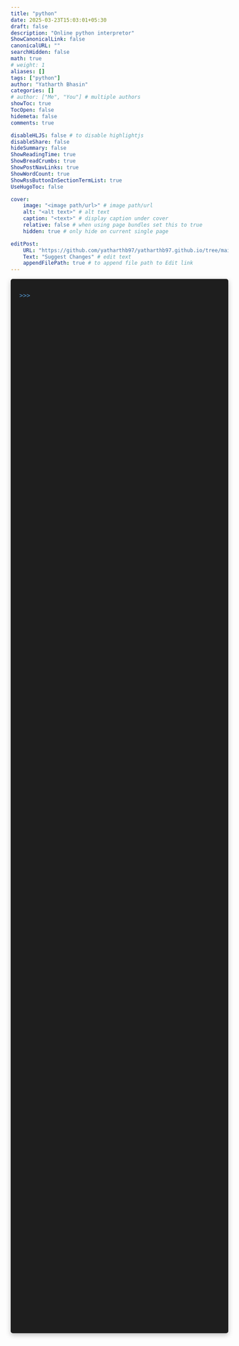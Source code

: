 ```yaml
---
title: "python"
date: 2025-03-23T15:03:01+05:30
draft: false
description: "Online python interpretor"
ShowCanonicalLink: false
canonicalURL: ""
searchHidden: false
math: true
# weight: 1
aliases: []
tags: ["python"]
author: "Yatharth Bhasin"
categories: []
# author: ["Me", "You"] # multiple authors
showToc: true
TocOpen: false
hidemeta: false
comments: true

disableHLJS: false # to disable highlightjs
disableShare: false
hideSummary: false
ShowReadingTime: true
ShowBreadCrumbs: true
ShowPostNavLinks: true
ShowWordCount: true
ShowRssButtonInSectionTermList: true
UseHugoToc: false

cover:
    image: "<image path/url>" # image path/url
    alt: "<alt text>" # alt text
    caption: "<text>" # display caption under cover
    relative: false # when using page bundles set this to true
    hidden: true # only hide on current single page

editPost:
    URL: "https://github.com/yatharthb97/yatharthb97.github.io/tree/main/content/maze"
    Text: "Suggest Changes" # edit text
    appendFilePath: true # to append file path to Edit link
---
```



<!-- Container for the interpreter -->
<div id="pyodide-interpreter">
  <div id="terminal" style="height: 60vh; background: #1e1e1e; color: #d4d4d4; 
        padding: 20px; font-family: 'Fira Code', monospace; overflow-y: auto;
        border-radius: 5px; position: relative;">
    <div id="output"></div>
    <div id="input-area" style="display: flex; align-items: center; margin-top: 10px;">
      <span style="color: #569cd6;">>>> </span>
      <div id="input" contenteditable="true" 
           style="flex-grow: 1; background: transparent; border: none; 
                  color: #d4d4d4; padding-left: 10px; outline: none; 
                  caret-color: white; white-space: pre-wrap;"
           spellcheck="false"></div>
    </div>
  </div>
</div>

<script src="https://cdn.jsdelivr.net/pyodide/v0.25.0/full/pyodide.js"></script>

<script>
let pyodide;
let history = [];
let historyIndex = 0;
let currentInput = '';

// Initialize Pyodide with essential packages
async function initializePyodide() {
  pyodide = await loadPyodide({
    indexURL: "https://cdn.jsdelivr.net/pyodide/v0.25.0/full/",
    stdout: (text) => appendOutput(text, 'output'),
    stderr: (text) => appendOutput(text, 'error')
  });

  // Install default packages
  await pyodide.loadPackage(['micropip', 'numpy', 'pandas']);
  
  // Set up environment
  await pyodide.runPythonAsync(`
    import sys
    sys.displayhook = lambda x: None  # Disable default print hook
  `);

  appendOutput(`Python ${pyodide.runPython('import sys; sys.version.split()[0]}')}\n`, 'system');
  appendOutput('Type "help", "copyright", "credits" or "license" for more information.\n', 'system');
  updatePrompt();
}

// Output handling with ANSI escape code support
function appendOutput(text, type = 'normal') {
  const output = document.getElementById('output');
  const pre = document.createElement('div');
  
  // Basic ANSI color support
  text = text.replace(/\x1b\[31m/g, '<span style="color: #ff5555">')
             .replace(/\x1b\[32m/g, '<span style="color: #50fa7b">')
             .replace(/\x1b\[0m/g, '</span>');

  switch(type) {
    case 'error':
      pre.innerHTML = `<span style="color: #ff5555">${text}</span>`;
      break;
    case 'output':
      pre.innerHTML = `<span style="color: #bd93f9">${text}</span>`;
      break;
    case 'system':
      pre.innerHTML = `<span style="color: #6272a4">${text}</span>`;
      break;
    default:
      pre.textContent = text;
  }

  output.appendChild(pre);
  output.scrollTop = output.scrollHeight;
}

// Execute Python code with async support
async function execute(code) {
  try {
    const result = await pyodide.runPythonAsync(code);
    if(result !== undefined) {
      appendOutput(result.toString(), 'output');
    }
  } catch(err) {
    appendOutput(err.message, 'error');
  }
}

// Handle input events
document.getElementById('input').addEventListener('keydown', async (e) => {
  const input = document.getElementById('input');
  
  switch(e.key) {
    case 'Enter':
      e.preventDefault();
      const code = input.textContent.trim();
      
      if(code === 'clear') {
        document.getElementById('output').innerHTML = '';
        input.textContent = '';
        return;
      }
      
      if(code.length > 0) {
        history.push(code);
        historyIndex = history.length;
        appendOutput(`>>> ${code}`, 'input');
        
        await execute(code);
        input.textContent = '';
        updatePrompt();
      }
      break;

    case 'ArrowUp':
      e.preventDefault();
      if(historyIndex > 0) {
        historyIndex--;
        input.textContent = history[historyIndex];
      }
      break;

    case 'ArrowDown':
      e.preventDefault();
      if(historyIndex < history.length - 1) {
        historyIndex++;
        input.textContent = history[historyIndex];
      }
      break;

    case 'Tab':
      e.preventDefault();
      // Basic auto-completion
      const current = input.textContent;
      const matches = await pyodide.runPythonAsync(`
        dir(__import__('builtins')) + 
        dir(__import__('x'))
      `);
      const suggestions = matches.filter(m => m.startsWith(current));
      if(suggestions.length > 0) {
        input.textContent = suggestions[0];
      }
      break;
  }
});

function updatePrompt() {
  const prompt = document.querySelector('#input-area span');
  prompt.textContent = currentInput.length > 0 ? '... ' : '>>> ';
}

// Initialize when ready
window.addEventListener('load', initializePyodide);
</script>

<style>
/* Terminal-like styling */
#terminal {
  box-shadow: 0 4px 12px rgba(0,0,0,0.25);
}

#input[placeholder]:empty:before {
  content: attr(placeholder);
  color: #6272a4;
}

/* Custom scrollbar */
#terminal::-webkit-scrollbar {
  width: 8px;
}

#terminal::-webkit-scrollbar-track {
  background: #2d2d2d;
}

#terminal::-webkit-scrollbar-thumb {
  background: #44475a;
  border-radius: 4px;
}
</style>
